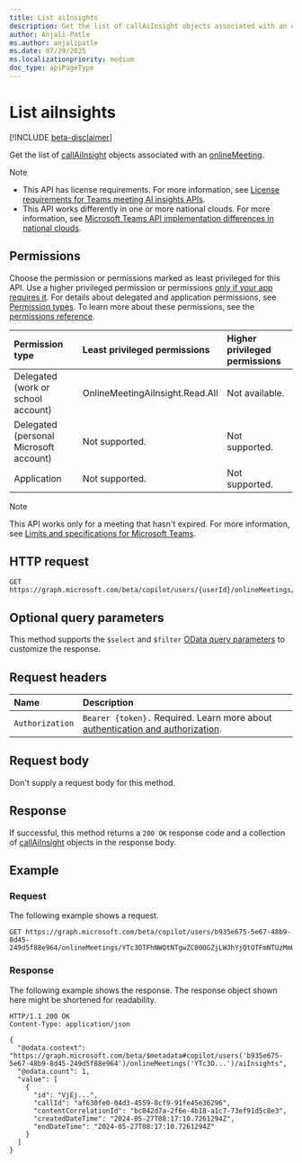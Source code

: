 ```yaml
---
title: List aiInsights
description: Get the list of callAiInsight objects associated with an onlineMeeting.
author: Anjali-Patle
ms.author: anjalipatle
ms.date: 07/29/2025
ms.localizationpriority: medium
doc_type: apiPageType
---
```


# List aiInsights

<!-- markdownlint-disable MD024 -->
<!-- cSpell:ignore Anjali-Patle anjalipatle -->

[!INCLUDE [beta-disclaimer](../includes/beta-disclaimer.md)]

Get the list of [callAiInsight](callaiinsight.md) objects associated with an [onlineMeeting](/graph/api/resources/onlinemeeting).

> [!NOTE]
>
> - This API has license requirements. For more information, see [License requirements for Teams meeting AI insights APIs](/graph/teams-licenses#license-requirements-for-teams-meeting-ai-insights-apis).
> - This API works differently in one or more national clouds. For more information, see [Microsoft Teams API implementation differences in national clouds](/graph/teamwork-national-cloud-differences).

## Permissions

Choose the permission or permissions marked as least privileged for this API. Use a higher privileged permission or permissions [only if your app requires it](/graph/permissions-overview#best-practices-for-using-microsoft-graph-permissions). For details about delegated and application permissions, see [Permission types](/graph/permissions-overview#permission-types). To learn more about these permissions, see the [permissions reference](/graph/permissions-reference).

| Permission type                        | Least privileged permissions    | Higher privileged permissions |
|:---------------------------------------|:--------------------------------|:------------------------------|
| Delegated (work or school account)     | OnlineMeetingAiInsight.Read.All | Not available.                |
| Delegated (personal Microsoft account) | Not supported.                  | Not supported.                |
| Application                            | Not supported.                  | Not supported.                |

> [!NOTE]
> This API works only for a meeting that hasn't expired. For more information, see [Limits and specifications for Microsoft Teams](/microsoftteams/limits-specifications-teams#meeting-expiration).

## HTTP request

``` http
GET https://graph.microsoft.com/beta/copilot/users/{userId}/onlineMeetings/{onlineMeetingId}/aiInsights
```

## Optional query parameters

This method supports the `$select` and `$filter` [OData query parameters](/graph/query-parameters) to customize the response.

## Request headers

| Name            | Description                                                                                                |
|:----------------|:-----------------------------------------------------------------------------------------------------------|
| `Authorization` |`Bearer {token}.` Required. Learn more about [authentication and authorization](/graph/auth/auth-concepts). |

## Request body

Don't supply a request body for this method.

## Response

If successful, this method returns a `200 OK` response code and a collection of [callAiInsight](callaiinsight.md) objects in the response body.

## Example

### Request

The following example shows a request.

``` http
GET https://graph.microsoft.com/beta/copilot/users/b935e675-5e67-48b9-8d45-249d5f88e964/onlineMeetings/YTc3OTFhNWQtNTgwZC00OGZjLWJhYjQtOTFmNTUzMmU4MzEyqMCoqMTk6bWVldGluZ19ZbU0zTnpJNU9USXRZakU0WlMwME1tUTNMVGt6TVRRdFkyWm1PRGRtWmpsaVptRTNAdGhyZWFkLnYy/aiInsights
```

### Response

The following example shows the response. The response object shown here might be shortened for readability.

``` http
HTTP/1.1 200 OK
Content-Type: application/json

{
  "@odata.context": "https://graph.microsoft.com/beta/$metadata#copilot/users('b935e675-5e67-48b9-8d45-249d5f88e964')/onlineMeetings('YTc3O...')/aiInsights",
  "@odata.count": 1,
  "value": [
    {
      "id": "VjEj...",
      "callId": "af630fe0-04d3-4559-8cf9-91fe45e36296",
      "contentCorrelationId": "bc842d7a-2f6e-4b18-a1c7-73ef91d5c8e3",
      "createdDateTime": "2024-05-27T08:17:10.7261294Z",
      "endDateTime": "2024-05-27T08:17:10.7261294Z"
    }
  ]
}
```
